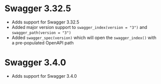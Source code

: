 # Swagger 3.32.5

- Adds support for Swagger 3.32.5
- Added major version support to `swagger_index(version = "3")` and `swagger_path(version = "3")`
- Added `swagger_spec(version)` which will open the `swagger_index()` with a pre-populated OpenAPI path

# Swagger 3.4.0

- Adds support for Swagger 3.4.0
